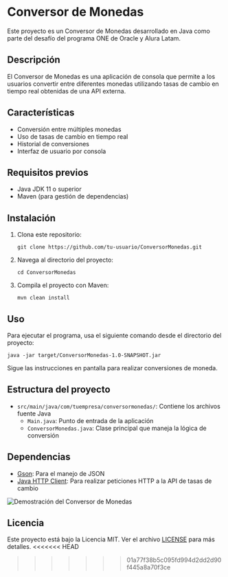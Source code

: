 # Conversor de Monedas

Este proyecto es un Conversor de Monedas desarrollado en Java como parte del desafío del programa ONE de Oracle y Alura Latam.

## Descripción

El Conversor de Monedas es una aplicación de consola que permite a los usuarios convertir entre diferentes monedas utilizando tasas de cambio en tiempo real obtenidas de una API externa.

## Características

- Conversión entre múltiples monedas
- Uso de tasas de cambio en tiempo real
- Historial de conversiones
- Interfaz de usuario por consola

## Requisitos previos

- Java JDK 11 o superior
- Maven (para gestión de dependencias)

## Instalación

1. Clona este repositorio:
   ```
   git clone https://github.com/tu-usuario/ConversorMonedas.git
   ```

2. Navega al directorio del proyecto:
   ```
   cd ConversorMonedas
   ```

3. Compila el proyecto con Maven:
   ```
   mvn clean install
   ```

## Uso

Para ejecutar el programa, usa el siguiente comando desde el directorio del proyecto:

```
java -jar target/ConversorMonedas-1.0-SNAPSHOT.jar
```

Sigue las instrucciones en pantalla para realizar conversiones de moneda.

## Estructura del proyecto

- `src/main/java/com/tuempresa/conversormonedas/`: Contiene los archivos fuente Java
  - `Main.java`: Punto de entrada de la aplicación
  - `ConversorMonedas.java`: Clase principal que maneja la lógica de conversión

## Dependencias

- [Gson](https://github.com/google/gson): Para el manejo de JSON
- [Java HTTP Client](https://openjdk.java.net/groups/net/httpclient/intro.html): Para realizar peticiones HTTP a la API de tasas de cambio

![Demostración del Conversor de Monedas](assets/Conversordemonedas.gif)

## Licencia

Este proyecto está bajo la Licencia MIT. Ver el archivo [LICENSE](LICENSE) para más detalles.
<<<<<<< HEAD

>>>>>>> 01a77f38b5c095fd994d2dd2d90f445a8a70f3ce
